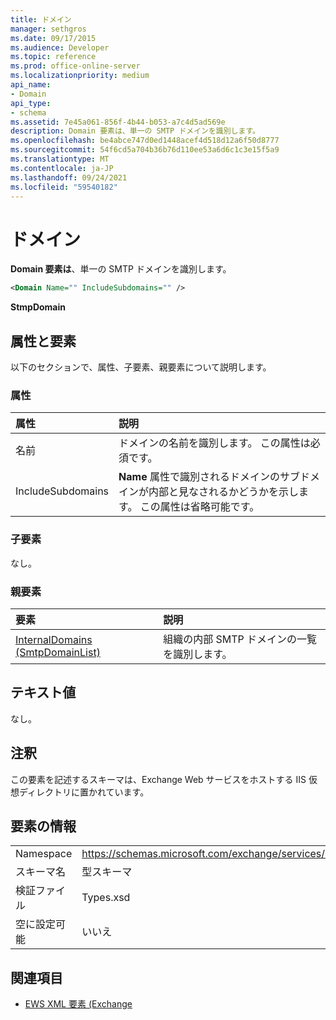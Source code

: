 ```yaml
---
title: ドメイン
manager: sethgros
ms.date: 09/17/2015
ms.audience: Developer
ms.topic: reference
ms.prod: office-online-server
ms.localizationpriority: medium
api_name:
- Domain
api_type:
- schema
ms.assetid: 7e45a061-856f-4b44-b053-a7c4d5ad569e
description: Domain 要素は、単一の SMTP ドメインを識別します。
ms.openlocfilehash: be4abce747d0ed1448acef4d518d12a6f50d8777
ms.sourcegitcommit: 54f6cd5a704b36b76d110ee53a6d6c1c3e15f5a9
ms.translationtype: MT
ms.contentlocale: ja-JP
ms.lasthandoff: 09/24/2021
ms.locfileid: "59540182"
---
```

# <a name="domain"></a>ドメイン

**Domain 要素は**、単一の SMTP ドメインを識別します。 
  
```xml
<Domain Name="" IncludeSubdomains="" />
```

 **StmpDomain**
## <a name="attributes-and-elements"></a>属性と要素

以下のセクションで、属性、子要素、親要素について説明します。
  
### <a name="attributes"></a>属性

|**属性**|**説明**|
|:-----|:-----|
|名前  <br/> |ドメインの名前を識別します。 この属性は必須です。  <br/> |
|IncludeSubdomains  <br/> |**Name** 属性で識別されるドメインのサブドメインが内部と見なされるかどうかを示します。 この属性は省略可能です。  <br/> |
   
### <a name="child-elements"></a>子要素

なし。
  
### <a name="parent-elements"></a>親要素

|**要素**|**説明**|
|:-----|:-----|
|[InternalDomains (SmtpDomainList)](internaldomains-smtpdomainlist.md) <br/> |組織の内部 SMTP ドメインの一覧を識別します。  <br/> |
   
## <a name="text-value"></a>テキスト値

なし。
  
## <a name="remarks"></a>注釈

この要素を記述するスキーマは、Exchange Web サービスをホストする IIS 仮想ディレクトリに置かれています。
  
## <a name="element-information"></a>要素の情報

|||
|:-----|:-----|
|Namespace  <br/> |https://schemas.microsoft.com/exchange/services/2006/types  <br/> |
|スキーマ名  <br/> |型スキーマ  <br/> |
|検証ファイル  <br/> |Types.xsd  <br/> |
|空に設定可能  <br/> |いいえ  <br/> |
   
## <a name="see-also"></a>関連項目

- [EWS XML 要素 (Exchange](ews-xml-elements-in-exchange.md)

